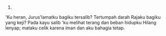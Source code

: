 1.
'Ku heran, Jurus'lamatku bagiku tersalib?
Tertumpah darah Rajaku bagiku yang keji?
Pada kayu salib 'ku melihat terang dan beban hidupku
Hilang lenyap; mataku celik karena iman dan aku bahagia tetap.
